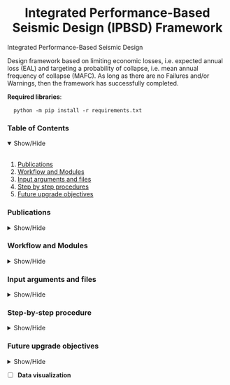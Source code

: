 <h1 align="center">Integrated Performance-Based Seismic Design (IPBSD) Framework</h1> 

Integrated Performance-Based Seismic Design

Design framework based on limiting economic losses, i.e. expected annual loss (EAL) and targeting a probability of collapse, i.e. mean annual frequency of collapse (MAFC).
As long as there are no Failures and/or Warnings, then the framework has successfully completed.

**Required libraries**: 

      python -m pip install -r requirements.txt

### Table of Contents
<details open>
<a name="contents"></a>
<summary>Show/Hide</summary>
<br>

1. [Publications](#lit)
2. [Workflow and Modules](#workflow)
3. [Input arguments and files](#input)
4. [Step by step procedures](#process)
5. [Future upgrade objectives](#future)

</details>


### Publications
<details>
<a name="publications"></a>
<summary>Show/Hide</summary>
<br>

* Shahnazaryan D, O’Reilly GJ, Monteiro R. Storey loss functions of seismic design and assessment: development of tools and application. *Earthquake Spectra* 2021; DOI: 10.1177/87552930211023523.
	
* Shahnazaryan D, O’Reilly GJ. Integrated expected loss and collapse risk in performance-based seismic design of structures. *Bulletin of Earthquake Engineering* 2021; **19**(2): 978-1025. DOI: 10.1007/s10518-020-01003-x.
	
* Shahnazaryan D, O’Reilly GJ, Monteiro R. Using direct economic losses and collapse risk for seismic 
design of RC buildings. *COMPDYN 2019 - 7th International Conference on Computational Methods in 
Structural Dynamics and Earthquake Engineering*, Crete Island, Greece: 2019. DOI: https://doi.org/10.7712/120119.7281.19516.

* O’Reilly GJ, Calvi GM. Conceptual seismic design in performance-based earthquake engineering. 
*Earthquake Engineering & Structural Dynamics* 2019; **48**(4): 389–411. DOI: 10.1002/eqe.3141.

</details>

### Workflow and Modules
<details>
<a name="workflow"></a>
<summary>Show/Hide</summary>
<br>

<h5 align="center">Flowchart</h5>
<p align="center">
  <img src="https://github.com/davitshahnazaryan3/IPBSD/blob/master/sample/figs/Workflow.PNG" width=600>
</p>

</details>

### Input arguments and files
<details>
<a name="inputs"></a>
<summary>Show/Hide</summary>
<br>

Additional explanations of each file are provided within the relevant directories.

**Input arguments are**
1. **Limit EAL** - Limiting economic loss value in terms of expected annual loss

2. **Target MAFC** - Target collapse safety value in terms of mean annual frequency of exceedance

3. **Damping** - Ratio of critical damping (default 0.05)

4. **Analysis type** - Type of analysis for the definition of demands on the structural elements<br/>

        1. Simplified ELF -        	No analysis is run, calculations based on simplified expressions
        2. ELF -                  	Equivalent lateral force method of analysis
        3. ELF & gravity -       	Analysis under ELF and gravity loads
        4. RMSA -                	Response method of spectral analysis
        5. RMSA & gravity -      	Analysis under RMSA and gravity loads
		
5. **input.csv** - input file comprising of the following arguments:<br/>

    	design_scenario -       	tag/id of case to be used to store results in \database
    	PLS -                   	performance limit states of interest
    	ELR -                    	expected loss ratios corresponding to PLS
    	TR -                     	return periods corresponding to PLS
        aleatory -               	aleatory uncertainties corresponding to PLS
        SLF -                    	storey loss functions (linear, nonlinear or provided)
        bldg_ch -               	building characteristics (floor loading in kPa, roof loading in kPa, floor area)
        h_storeys -             	heights of stories
        mode_red -              	higher mode reduction factor
        PFA_convert -            	peak floor acceleration conversion factor
        spans_X -               	bay widths
	
6. **slf.xlsx** - Storey-loss-functions file<br/>

7. **hazard.pickle** - Contains information on<br/>

        a) intensity measure (IM) levels
        b) Spectral acceleration range associated with each IM
        c) Annual probability of exceedance list associated with each IM,
        e.g. [['PGA',''SA(0.1)', ...], [sa1_list, sa2_list, ...], [apoe1_list, apoe2_list, ...]]
				
8. **spo.csv** - Static pushover curve parameter assumptions<br/>

        Currently used as input for SPO2IDA
        Features:
        - mc -                    	Hardening ductility
        - a -                    	Hardening slope
        - ac -                    	Softening slope
        - r -                    	Residual strength ratio with respect to yield strength
        - mf -                    	Fracturing ductility
        - pw -                    	Pinching weight (default 1.0)

</details>


### Step-by-step procedure
<details>
<a name="process"></a>
<summary>Show/Hide</summary>
<br>

-> **Phase 1 - Performance objectives:**<br/>
Iterations: 1a. if EAL is not below the objective EAL limit (software outputs an Error message)
			1b. if period lower limit works out higher than the upper limit (software outputs an Error message)

		1. Define limit EAL (economic loss) and target MAFC (collapse safety) - Input
		and supply other input arguments; methods: read_inputs
		2. Supply seismic hazard and perform second-order fitting - Input, Hazard
			a. Mean annual frequency of exceeding performance limit states
			b. Peak ground acceleration at limit states relevant for EAL (e.g. SLS)
			methods: read_hazard
		3. Get the loss curve - LossCurve, EALCheck
			a. EAL calculated
			b. EAL verification
		* if EAL < EAL limit, continue, otherwise update performance objectives
		* and perform iteration 1a (phase 1)
		4. Supply storey loss functions - SLF
		and Get design engineering demand parameters (EDPs) - DesignLimits
			a. Peak storey drift, PSD
			b. Peak floor acceleration, PFA
		5. Perform design to spectral value transformations of EDPs - Transformations
			a. Effective first mode mass
			b. First mode participation factor
			c. Design spectral displacement
			d. Design spectral acceleration
			
-> **Phase 2 - Building information:** <br/>

		1. Get design spectra at limit states relevant for EAL (e.g. SLS) - Spectra
			a. Sa and Sd
		2. Get feasible period range - PeriodRange
			a. Lower period bound
			b. Upper period bound
		* perform iteration 1b (phase 1 and 2)
		3. Optimization for fundamental period to identify all possible structural solutions within the period range -
		CrossSection, GetT1
			a. All solutions meeting the period range condition
			b. Optimal solution based on least weight
			
-> **Phase 3 - Collapse safety consideration:** <br/>
Iterations: 3a. Actual SPO shape differs from assumed one

		1. Identify possible static pushover curve (SPO) information as input for SPO2IDA - Input
		2. Perform SPO2IDA and derive collapse fragility function
		    	a. IDA curves
		    	b. Fractiles of R at collapse
		3. Perform optimization for MAFC - MAFCCheck
		    	a. Spectral acceleration at yield
		    	b. Yield displacement
		    	
-> **Phase 4 - Design and Detailing:**<br/>
Iterations:  4a. if local ductility requirements are not met

        	1. Identify design actions on the structure - Action
           		a. Lateral forces
        	2. Perform structural analysis and identify demands on the structural members - OpenSeesRun
		    	a. Demands
        	3. Perform moment-curvature sectional analysis to identify the necessary reinforcement, includes capacity design and local ductility requirements
			requirements per Eurocode - MPhi, Detailing
		    	a. Reinforcement ratios
		    	b. Moment capacities
		    	c. Curvature ductility
		    	d. Cracked section properties
		    	e. Hardening slope
		    	f. Softening slope and fracturing point
		    * perform iteration 4a if local ductility requirements are not met (phase 2.3 to 4)
		    * that is max reinforcement ratio is exceeded and secion redimensioning is necessitated
		    4. Estimate global hardening and fracturing ductility, peak to yield strength ratio, overstrength ratio - Detailing, Plasticity
		    * perform iteration 3a if SPO shape characteristics vary (phase 3 to 4)
		    
-> **Phase 5 - From Detailing to Global:**<br/>

        	1. Use the optimal solution and estimate Period based on cracked section properties of 4.3d - Detailing,
			CrossSection
        		a. Fundamental period
        		b. Verify that the period is within the bounds
        	2. Estimate MAFC based on the new SPO, see if an iteration is needed, establish tolerance
        	3. Check for conditions met, if non met, return to 3.1 and repeat until conditions are met - Detailing

Note: *Iterations 1a and 1b are manual, while iterations 3a and 4a may be manual or automatic.*

</details>

### Future upgrade objectives<a id='future'>
<details>
<a name="future"></a>
<summary>Show/Hide</summary>
<br>

* [ ] **2D iterative phase**

* [ ] **Other analysis methods, 4 and 5**

* [ ] Design of structural elements based on critical combination of M+N, M-N etc.

* [ ] Add class of reinforcement and concrete as input arguments

* [ ] Considerations for shear design, will be useful also in identifying inelastic rotation capacities, then input ro_sh based on that for Haselton platic hinge length definition

</details>

* [ ] **Data visualization**

